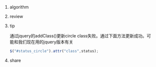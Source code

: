 1. algorithm

2.  review

3. tip

   通过jquery的addClass()更新circle class失败。通过下面方法更新成功。可能和我们现在用的jquery版本有关

   ```javascript
   $("#status_circle").attr("class",status);
   ```

4. share